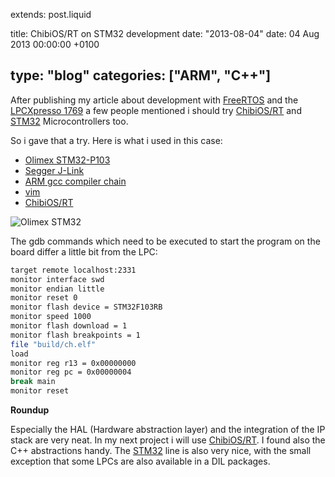extends: post.liquid

title: ChibiOS/RT on STM32 development
date: "2013-08-04"
date: 04 Aug 2013 00:00:00 +0100

type: "blog"
categories: ["ARM", "C++"]
---

After publishing my article about development with [FreeRTOS](http://www.freertos.org) and the [LPCXpresso 1769](http://www.embeddedartists.com/products/lpcxpresso/lpc1769_xpr.php)
a few people mentioned i should try [ChibiOS/RT](http://www.chibios.org) and [STM32](http://www.st.com/stm32) Microcontrollers too.

So i gave that a try. Here is what i used in this case:

* [Olimex STM32-P103](https://www.olimex.com/Products/ARM/ST/STM32-P103)
* [Segger J-Link](http://www.segger.com/j-link-edu.html)
* [ARM gcc compiler chain](https://launchpad.net/gcc-arm-embedded/+download)
* [vim](http://www.vim.org)
* [ChibiOS/RT](http://www.chibios.org)

<!-- more -->

![Olimex STM32](olimexstm32.jpg)

The gdb commands which need to be executed to start the program on the board differ a little bit from the LPC:

```bash
target remote localhost:2331
monitor interface swd
monitor endian little
monitor reset 0
monitor flash device = STM32F103RB
monitor speed 1000
monitor flash download = 1
monitor flash breakpoints = 1
file "build/ch.elf"
load
monitor reg r13 = 0x00000000
monitor reg pc = 0x00000004
break main
monitor reset
```

**Roundup**

Especially the HAL (Hardware abstraction layer) and the integration of the IP stack are very neat. In my next project i will use [ChibiOS/RT](http://www.chibios.org).
I found also the C++ abstractions handy. The [STM32](http://www.st.com/stm32) line is also very nice, with the small exception that some LPCs are also available in a DIL packages.
